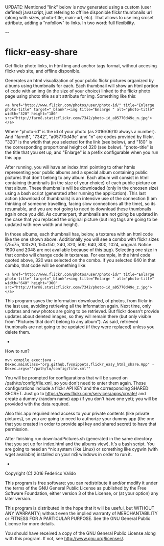 UPDATE: Mentioned "link" below is now generated using a custom (user defined) javascript, just refering to offline disponible flickr thumbnails url (along with sizes, photo-title, main-url, etc). That allows to use img srcset attribute, adding a "nofollow" to links. In two word: full flexibility.

--

# flickr-easy-share
Get flickr photo links, in html img and anchor tags format, without accesing flickr web site, and offline disponible.

Generates an html visualization of your public flickr pictures organized by albums using thumbnails for each. Each thumbnail will show an html portion of code with an img (in the size of your choice) linked to the flickr photo page using photo title as alt attribute for img. Something like this:

```
<a href="http://www.flickr.com/photos/user/photo-id/" title="Enlarge photo-title" target="_blank"><img title="Enlarge " alt="photo-title" width="320" height="180" src="http://farm8.staticflickr.com/7342/photo-id_a05770d49e_n.jpg"></a>
```

Where "photo-id" is the id of your photo (as 2016/06/10 always a number). And "farm8", "7342", "a05770d49e" and "n" are codes provided by flickr. "320" is the width that you selected for the link (see below), and "180" is the corresponding proportional height of 320 (see below). "photo-title" is the title that you set up, and "Enlarge" is a prefix configurable when you run this app.

After running, you will have an index.html pointing to other htmls representing your public albums and a special album containing public pictures that don't belong to any album. Each album will consist in html containing thumbnails (in the size of your choice) of each public picture on that album. These thumbnails will be downloaded (only in the choosen size) using a bash script (generated after running the application). This last action (download of thumbnails) is an intensive use of the connection (I am thinking of someone travelling, facing slow connections all the time), so its resumable, and you are not going to need to download these thumbnails again once you did. As counterpart, thumbnails are not going be updated in the case that you replaced the original picture (but img tags are going to be updated with new width and height).

In those albums, each thumbnail has, below, a textarea with an html code like the one shown above. Additionally you will see a combo with flickr sizes (75x75, 100x20, 150x150, 240, 320, 500, 640, 800, 1024, original. Notice: 1600 and 2048 are not available because of this [bug](https://github.com/callmeal/Flickr4Java/issues/178)). Selecting one size in that combo will change code in textareas. For example, in the html code quoted above, 320 was selected on the combo. If you selected 640 in that combo, that code will be something like:

```
<a href="http://www.flickr.com/photos/user/photo-id/" title="Enlarge photo-title" target="_blank"><img title="Enlarge " alt="photo-title" width="640" height="360" src="http://farm8.staticflickr.com/7342/photo-id_a05770d49e_z.jpg"></a>
```

This program saves the information downloaded, of photos, from flickr in the last use, avoiding retrieving all the information again. Next time, only updates and new photos are going to be retrieved. But flickr doesn't provide updates about deleted images, so they will remain there (but only visible from "Pictures that don't belong to any album"). As said, retrieved thumbnails are not going to be updated (if they were replaced) unless you delete them.

-

How to run?

```
mvn compile exec:java -Dexec.mainClass="org.github.fvsnippets.flickr_easy_html_share.App" -Dexec.args="'/path/to/config/file.xml'"
```

You will be prompted for configurations that will be saved on /path/to/config/file.xml, so you don't need to enter them again.
Those configurations include a flickr API KEY and the corresponding SHARED SECRET. Just go to https://www.flickr.com/services/apps/create/ and create a dummy (random name) app (if you don't have one yet); you will be provided with the data required.

Also this app required read access to your private contents (like private pictures), so you are going to need to authorize your dummy app (the one that you created in order to provide api key and shared secret) to have that permission.

After finishing run downloadPictures.sh (generated in the same directory that you set up for index.html and the albums view). It's a bash script. You are going to need an *nix system (like Linux) or something like cygwin (with wget available) installed on your m$ windows in order to run it.

-

Copyright (C) 2016 Federico Valido

This program is free software: you can redistribute it and/or modify it under the terms of the GNU General Public License as published by the Free Software Foundation, either version 3 of the License, or (at your option) any later version.

This program is distributed in the hope that it will be useful, but WITHOUT ANY WARRANTY; without even the implied warranty of MERCHANTABILITY or FITNESS FOR A PARTICULAR PURPOSE. See the GNU General Public License for more details.

You should have received a copy of the GNU General Public License along with this program.  If not, see <http://www.gnu.org/licenses/>.

